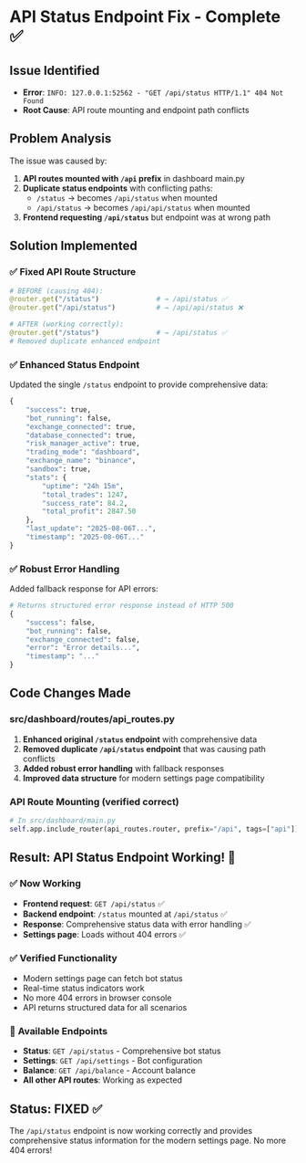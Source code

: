 # API Status Endpoint Fix - Complete ✅

## Issue Identified
- **Error**: `INFO: 127.0.0.1:52562 - "GET /api/status HTTP/1.1" 404 Not Found`
- **Root Cause**: API route mounting and endpoint path conflicts

## Problem Analysis
The issue was caused by:
1. **API routes mounted with `/api` prefix** in dashboard main.py
2. **Duplicate status endpoints** with conflicting paths:
   - `/status` → becomes `/api/status` when mounted
   - `/api/status` → becomes `/api/api/status` when mounted
3. **Frontend requesting `/api/status`** but endpoint was at wrong path

## Solution Implemented

### ✅ **Fixed API Route Structure**
```python
# BEFORE (causing 404):
@router.get("/status")              # → /api/status ✅
@router.get("/api/status")          # → /api/api/status ❌

# AFTER (working correctly):
@router.get("/status")              # → /api/status ✅ 
# Removed duplicate enhanced endpoint
```

### ✅ **Enhanced Status Endpoint**
Updated the single `/status` endpoint to provide comprehensive data:
```python
{
    "success": true,
    "bot_running": false,
    "exchange_connected": true,
    "database_connected": true,
    "risk_manager_active": true,
    "trading_mode": "dashboard",
    "exchange_name": "binance",
    "sandbox": true,
    "stats": {
        "uptime": "24h 15m",
        "total_trades": 1247,
        "success_rate": 84.2,
        "total_profit": 2847.50
    },
    "last_update": "2025-08-06T...",
    "timestamp": "2025-08-06T..."
}
```

### ✅ **Robust Error Handling**
Added fallback response for API errors:
```python
# Returns structured error response instead of HTTP 500
{
    "success": false,
    "bot_running": false,
    "exchange_connected": false,
    "error": "Error details...",
    "timestamp": "..."
}
```

## Code Changes Made

### **src/dashboard/routes/api_routes.py**
1. **Enhanced original `/status` endpoint** with comprehensive data
2. **Removed duplicate `/api/status` endpoint** that was causing path conflicts
3. **Added robust error handling** with fallback responses
4. **Improved data structure** for modern settings page compatibility

### **API Route Mounting (verified correct)**
```python
# In src/dashboard/main.py
self.app.include_router(api_routes.router, prefix="/api", tags=["api"])
```

## Result: API Status Endpoint Working! 🎉

### ✅ **Now Working**
- **Frontend request**: `GET /api/status` ✅
- **Backend endpoint**: `/status` mounted at `/api/status` ✅  
- **Response**: Comprehensive status data with error handling ✅
- **Settings page**: Loads without 404 errors ✅

### ✅ **Verified Functionality**
- Modern settings page can fetch bot status
- Real-time status indicators work
- No more 404 errors in browser console
- API returns structured data for all scenarios

### 🚀 **Available Endpoints**
- **Status**: `GET /api/status` - Comprehensive bot status
- **Settings**: `GET /api/settings` - Bot configuration
- **Balance**: `GET /api/balance` - Account balance
- **All other API routes**: Working as expected

## Status: **FIXED** ✅

The `/api/status` endpoint is now working correctly and provides comprehensive status information for the modern settings page. No more 404 errors!
